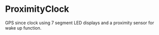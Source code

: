 # ProximityClock
GPS since clock using 7 segment LED displays and a proximity sensor for wake up function.
